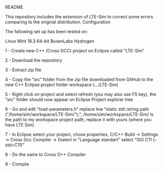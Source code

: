 README

This repository includes the extension of LTE-Sim to correct some errors comparing to the original distribution. 
Configuration

The following set up has been tested on:

Linux Mint 18.3 64-bit
BusenLabs Hydrogen

1 - Create new C++ (Cross GCC) project on Eclipse called “LTE-Sim”

2 - Download the repository

3 - Extract zip file

4 - Copy the “src” folder from the zip file downloaded from GitHub to the new C++ Eclipse project folder workspace (.../LTE-Sim)

5 - Right click on project and select refresh (you may also use F5 key), the “src” folder should now appear on Eclipse Project explorer tree

6 - Go and edit “load-parameters.h” replace line “static std::string path ("/home/sim/workspace/LTE-Sim/");”, /home/sim/workspace/LTE-Sim/ is the path to my workspace project path, replace it with yours (where you have LTE Sim).

7 - In Eclipse select your project, chose properties, C/C++ Build -> Settings -> Cross Gcc Compiler -> Dialect in "Language standart" select "ISO C11 (-std=C11)"

8 - Do the same to Cross G++ Compiler

9 - Compile
